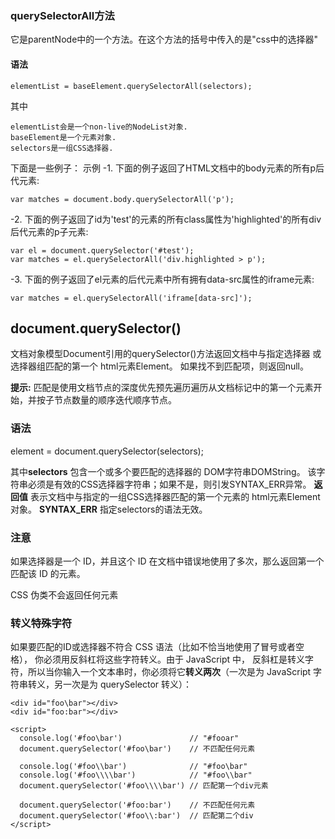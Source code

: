 ### querySelectorAll方法
它是parentNode中的一个方法。在这个方法的括号中传入的是"css中的选择器"
#### 语法
```
elementList = baseElement.querySelectorAll(selectors);
```
其中

    elementList会是一个non-live的NodeList对象.
    baseElement是一个元素对象.
    selectors是一组CSS选择器.
下面是一些例子：
示例
-1.
下面的例子返回了HTML文档中的body元素的所有p后代元素:

	var matches = document.body.querySelectorAll('p');
-2.
下面的例子返回了id为'test'的元素的所有class属性为'highlighted'的所有div后代元素的p子元素:

	var el = document.querySelector('#test');
	var matches = el.querySelectorAll('div.highlighted > p');
-3.
下面的例子返回了el元素的后代元素中所有拥有data-src属性的iframe元素:

	var matches = el.querySelectorAll('iframe[data-src]');


## document.querySelector()
文档对象模型Document引用的querySelector()方法返回文档中与指定选择器
或选择器组匹配的第一个 html元素Element。 如果找不到匹配项，则返回null。

**提示:** 匹配是使用文档节点的深度优先预先遍历遍历从文档标记中的第一个元素开始，并按子节点数量的顺序迭代顺序节点。

###  语法

element = document.querySelector(selectors);

其中**selectors**
    包含一个或多个要匹配的选择器的 DOM字符串DOMString。 该字符串必须是有效的CSS选择器字符串；如果不是，则引发SYNTAX_ERR异常。
   **返回值**
	表示文档中与指定的一组CSS选择器匹配的第一个元素的 html元素Element对象。
	**SYNTAX_ERR**
    指定selectors的语法无效。 
 ### 注意

如果选择器是一个 ID，并且这个 ID 在文档中错误地使用了多次，那么返回第一个匹配该 ID 的元素。

CSS 伪类不会返回任何元素

### 转义特殊字符

如果要匹配的ID或选择器不符合 CSS 语法（比如不恰当地使用了冒号或者空格），
你必须用反斜杠将这些字符转义。由于 JavaScript 中，
反斜杠是转义字符，所以当你输入一个文本串时，你必须将它**转义两次**（一次是为 
JavaScript 字符串转义，另一次是为 querySelector 转义）：
```
<div id="foo\bar"></div>
<div id="foo:bar"></div>

<script>
  console.log('#foo\bar')               // "#fooar"
  document.querySelector('#foo\bar')    // 不匹配任何元素

  console.log('#foo\\bar')              // "#foo\bar"
  console.log('#foo\\\\bar')            // "#foo\\bar"
  document.querySelector('#foo\\\\bar') // 匹配第一个div元素

  document.querySelector('#foo:bar')    // 不匹配任何元素
  document.querySelector('#foo\\:bar')  // 匹配第二个div
</script>
```
